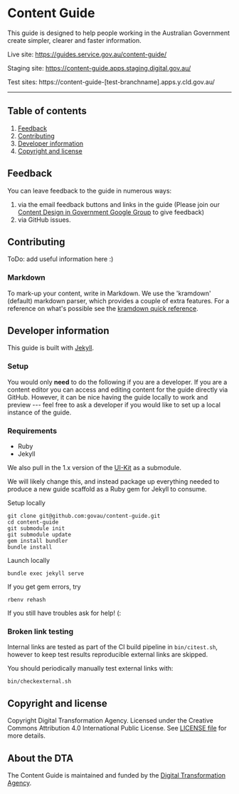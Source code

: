 # Content Guide

This guide is designed to help people working in the Australian Government create simpler, clearer and faster information.

Live site: https://guides.service.gov.au/content-guide/

Staging site: https://content-guide.apps.staging.digital.gov.au/

Test sites: https://content-guide-[test-branchname].apps.y.cld.gov.au/

---

## Table of contents

1. [Feedback](#feedback)
1. [Contributing](#contributing)
1. [Developer information](#developer-information)
1. [Copyright and license](#copyright--license)

## Feedback

You can leave feedback to the guide in numerous ways:

1. via the email feedback buttons and links in the guide (Please join our [Content Design in Government Google Group](https://groups.google.com/a/digital.gov.au/forum/?hl=en#!forum/content-design-in-government) to give feedback)
2. via GitHub issues.

## Contributing

ToDo: add useful information here :)

### Markdown

To mark-up your content, write in Markdown. We use the 'kramdown' (default) markdown parser, which provides a couple of extra features. For a reference on what's possible see the [kramdown quick reference](http://kramdown.gettalong.org/quickref.html).

## Developer information

This guide is built with [Jekyll](http://jekyllrb.com/).

### Setup

You would only **need** to do the following if you are a developer. If you are a content editor you can access and editing content for the guide directly via GitHub. However, it can be nice having the guide locally to work and preview --- feel free to ask a developer if you would like to set up a local instance of the guide.

### Requirements

- Ruby
- Jekyll

We also pull in the 1.x version of the [UI-Kit](https://github.com/AusDTO/gov-au-ui-kit) as a submodule.

We will likely change this, and instead package up everything needed to produce a new guide scaffold as a Ruby gem for Jekyll to consume.

Setup locally

```
git clone git@github.com:govau/content-guide.git 
cd content-guide
git submodule init
git submodule update
gem install bundler
bundle install
```

Launch locally

```
bundle exec jekyll serve
```

If you get gem errors, try

```
rbenv rehash
```

If you still have troubles ask for help! (:

### Broken link testing

Internal links are tested as part of the CI build pipeline in `bin/citest.sh`, however to keep test results reproducible external links are skipped.

You should periodically manually test external links with:

`bin/checkexternal.sh`

## Copyright and license

Copyright Digital Transformation Agency. Licensed under the Creative Commons Attribution 4.0 International Public License. See [LICENSE file](https://github.com/govau/content-guide/blob/master/LICENSE.md) for more details.

## About the DTA

The Content Guide is maintained and funded by the [Digital Transformation Agency](https://www.dta.gov.au/).
